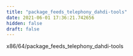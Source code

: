 ```yaml
---
title: "package_feeds_telephony_dahdi-tools"
date: 2021-06-01 17:36:21.742656
hidden: false
draft: false
---
```


x86/64/package_feeds_telephony_dahdi-tools

